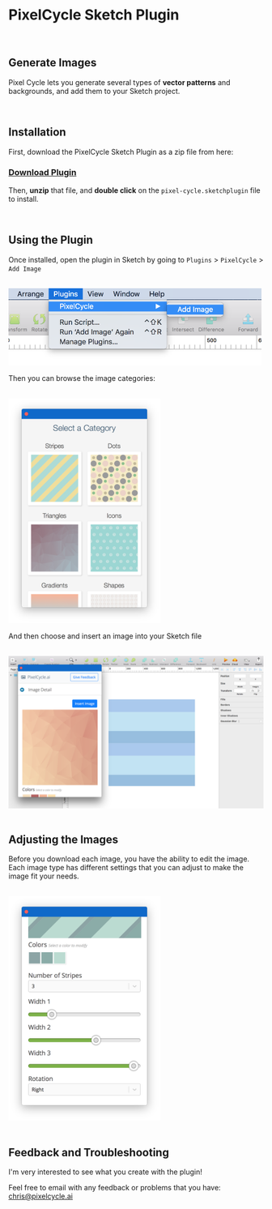 # PixelCycle Sketch Plugin

<br />

## Generate Images

Pixel Cycle lets you generate several types of **vector patterns** and backgrounds, and add them to your Sketch project.

<br />

## Installation

First, download the PixelCycle Sketch Plugin as a zip file from here:

### [Download Plugin](https://github.com/pixelcycle/pixel-cycle-sketch-plugin/blob/master/pixelcycle.sketchplugin.zip?raw=true)


Then, **unzip** that file, and **double click** on the `pixel-cycle.sketchplugin` file to install.

<br />

## Using the Plugin

Once installed, open the plugin in Sketch by going to `Plugins` > `PixelCycle` > `Add Image`

<br />

<img src="https://github.com/pixelcycle/pixel-cycle-sketch-plugin/raw/master/screenshots/menu.png" alt="PixelCycle Menu" width="500px" />

<br />

Then you can browse the image categories:

<br />

<img src="https://github.com/pixelcycle/pixel-cycle-sketch-plugin/raw/master/screenshots/categories.png" alt="PixelCycle categories" width="300px" />

<br />

And then choose and insert an image into your Sketch file


<br />

<img src="https://github.com/pixelcycle/pixel-cycle-sketch-plugin/raw/master/screenshots/choosing.png" alt="PixelCycle insert image" />

<br />



<br />

## Adjusting the Images

Before you download each image, you have the ability to edit the image.  Each image type has different settings that you can adjust to make the image fit your needs.


<br />

<img src="https://github.com/pixelcycle/pixel-cycle-sketch-plugin/raw/master/screenshots/adjustments.png" alt="PixelCycle image adjustments" width="300px" />

<br />


<br />

## Feedback and Troubleshooting

I'm very interested to see what you create with the plugin!

Feel free to email with any feedback or problems that you have: <chris@pixelcycle.ai>


<br />
